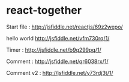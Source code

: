 # react-together

Start file : http://jsfiddle.net/reactjs/69z2wepo/

hello world http://jsfiddle.net/vfm730rq/1/

Timer : http://jsfiddle.net/b9q299pq/1/

Comment : http://jsfiddle.net/qr6038rx/1/

Comment v2 : http://jsfiddle.net/y73rdj3t/1/
